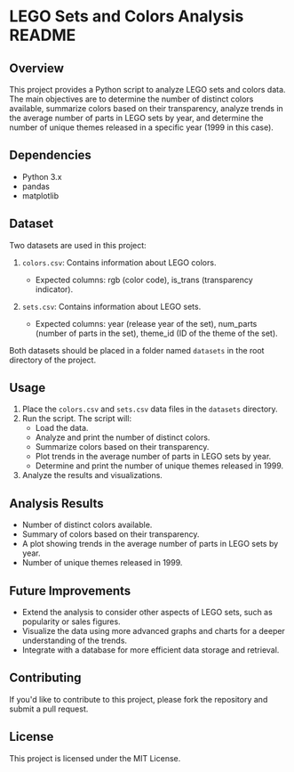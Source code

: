 # LEGO Sets and Colors Analysis README

## Overview
This project provides a Python script to analyze LEGO sets and colors data. The main objectives are to determine the number of distinct colors available, summarize colors based on their transparency, analyze trends in the average number of parts in LEGO sets by year, and determine the number of unique themes released in a specific year (1999 in this case).

## Dependencies
- Python 3.x
- pandas
- matplotlib

## Dataset
Two datasets are used in this project:

1. `colors.csv`: Contains information about LEGO colors.
   - Expected columns: rgb (color code), is_trans (transparency indicator).
   
2. `sets.csv`: Contains information about LEGO sets.
   - Expected columns: year (release year of the set), num_parts (number of parts in the set), theme_id (ID of the theme of the set).

Both datasets should be placed in a folder named `datasets` in the root directory of the project.

## Usage

1. Place the `colors.csv` and `sets.csv` data files in the `datasets` directory.
2. Run the script. The script will:
   - Load the data.
   - Analyze and print the number of distinct colors.
   - Summarize colors based on their transparency.
   - Plot trends in the average number of parts in LEGO sets by year.
   - Determine and print the number of unique themes released in 1999.
3. Analyze the results and visualizations.

## Analysis Results

- Number of distinct colors available.
- Summary of colors based on their transparency.
- A plot showing trends in the average number of parts in LEGO sets by year.
- Number of unique themes released in 1999.

## Future Improvements

- Extend the analysis to consider other aspects of LEGO sets, such as popularity or sales figures.
- Visualize the data using more advanced graphs and charts for a deeper understanding of the trends.
- Integrate with a database for more efficient data storage and retrieval.

## Contributing

If you'd like to contribute to this project, please fork the repository and submit a pull request.

## License

This project is licensed under the MIT License.
